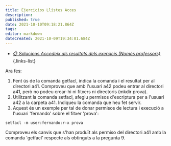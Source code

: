 ```yaml
---
title: Ejercicios Llistes Acces
description: 
published: true
date: 2021-10-10T09:18:21.864Z
tags: 
editor: markdown
dateCreated: 2021-10-09T19:34:01.684Z
---
```


- [:clipboard: Solucions *Accedeix als resultats dels exercicis (Només professors)*](solucions)
{.links-list}


Ara fes:

1. Fent ús de la comanda getfacl, indica la comanda i el resultat per al directori a41. Comproveu que amb l'usuari a42 podeu entrar al directori a41, però no podeu crear-hi ni fitxers ni directoris (mkdir prova).
1. Utilitzant la comanda setfacl, afegiu permisos d'escriptura per a l'usuari a42 a la carpeta a41. Indiqueu la comanda que heu fet servir.
1. Aquest és un exemple per tal de donar permisos de lectura i execució a l'usuari 'fernando' sobre el fitxer 'prova':
```
setfacl -m user:fernando:r-x prova
```
Comproveu els canvis que s'han produït als permiso del directori a41 amb la comanda 'getfacl' respecte als obtinguts a la pregunta 9.

